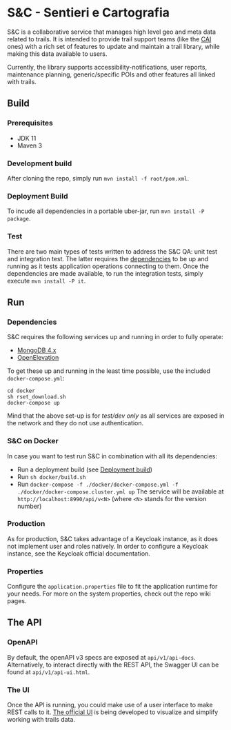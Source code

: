 # S&C - Sentieri e Cartografia
S&C is a collaborative service that manages high level geo and meta data related to trails.
It is intended to provide trail support teams (like the [CAI](https://www.cai.it/) ones) with a rich set of features to update and maintain a trail library, while making this data available to users.

Currently, the library supports accessibility-notifications, user reports, maintenance planning, generic/specific POIs and other features all linked with trails.

## Build
### Prerequisites
- JDK 11
- Maven 3

### Development build
After cloning the repo, simply run `mvn install -f root/pom.xml`.

### Deployment Build
To incude all dependencies in a portable uber-jar, run `mvn install -P package`.

### Test
There are two main types of tests written to address the S&C QA: unit test and integration test.
The latter requires the [dependencies](#Dependencies) to be up and running as it tests application operations connecting to them.
Once the dependencies are made available, to run the integration tests, simply execute `mvn install -P it`. 

## Run

### Dependencies
S&C requires the following services up and running in order to fully operate:
- [MongoDB 4.x](https://www.mongodb.com)
- [OpenElevation](https://open-elevation.com/)

To get these up and running in the least time possible, use the included `docker-compose.yml`:
```
cd docker
sh rset_download.sh
docker-compose up
```
Mind that the above set-up is for *test/dev only* as all services are exposed in the network and they do not
use authentication.

### S&C on Docker
In case you want to test run S&C in combination with all its dependencies:
- Run a deployment build (see [Deployment build](#Deployment-build))
- Run `sh docker/build.sh`
- Run `docker-compose -f ./docker/docker-compose.yml -f ./docker/docker-compose.cluster.yml up`
The service will be available at `http://localhost:8990/api/v<N>` (where `<N>` stands for the version number)

### Production
As for production, S&C takes advantage of a Keycloak instance, as it does not implement user and roles natively.
In order to configure a Keycloak instance, see the Keycloak official documentation.

### Properties
Configure the `application.properties` file to fit the application runtime for your needs.
For more on the system properties, check out the repo wiki pages.

## The API

### OpenAPI
By default, the openAPI v3 specs are exposed at `api/v1/api-docs`.
Alternatively, to interact directly with the REST API, the Swagger UI can be found at `api/v1/api-ui.html`.

### The UI
Once the API is running, you could make use of a user interface to make REST calls to it.
[The official UI](https://github.com/loreV/SeC-Frontend) is being developed to visualize and simplify working with trails data.

